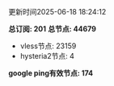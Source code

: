 更新时间2025-06-18 18:24:12

**总订阅: 201**
**总节点: 44679**
- vless节点: 23159
- hysteria2节点: 4

**google ping有效节点: 174**

